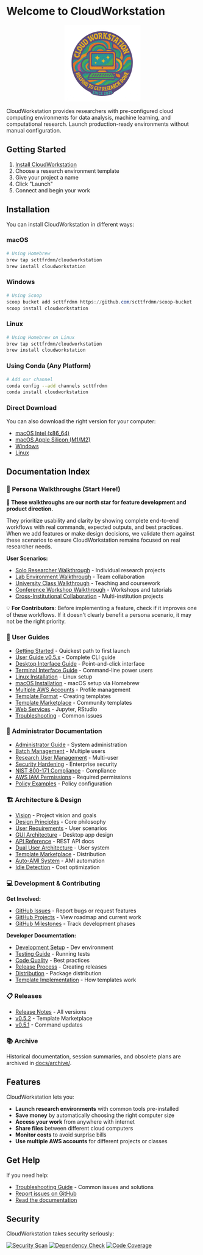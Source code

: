 # Welcome to CloudWorkstation

<p align="center">
  <img src="images/cloudworkstation-transparent.png" alt="CloudWorkstation Logo" width="200">
</p>

CloudWorkstation provides researchers with pre-configured cloud computing environments for data analysis, machine learning, and computational research. Launch production-ready environments without manual configuration.

## Getting Started

1. [Install CloudWorkstation](#installation)
2. Choose a research environment template
3. Give your project a name
4. Click "Launch"
5. Connect and begin your work

## Installation

You can install CloudWorkstation in different ways:

### macOS

```bash
# Using Homebrew
brew tap scttfrdmn/cloudworkstation
brew install cloudworkstation
```

### Windows

```powershell
# Using Scoop
scoop bucket add scttfrdmn https://github.com/scttfrdmn/scoop-bucket
scoop install cloudworkstation
```

### Linux

```bash
# Using Homebrew on Linux
brew tap scttfrdmn/cloudworkstation
brew install cloudworkstation
```

### Using Conda (Any Platform)

```bash
# Add our channel
conda config --add channels scttfrdmn
conda install cloudworkstation
```

### Direct Download

You can also download the right version for your computer:

- [macOS Intel (x86_64)](https://github.com/scttfrdmn/cloudworkstation/releases/latest/download/cloudworkstation-darwin-amd64.tar.gz)
- [macOS Apple Silicon (M1/M2)](https://github.com/scttfrdmn/cloudworkstation/releases/latest/download/cloudworkstation-darwin-arm64.tar.gz)
- [Windows](https://github.com/scttfrdmn/cloudworkstation/releases/latest/download/cloudworkstation-windows-amd64.zip)
- [Linux](https://github.com/scttfrdmn/cloudworkstation/releases/latest/download/cloudworkstation-linux-amd64.tar.gz)

## Documentation Index

### 👥 Persona Walkthroughs (Start Here!)

**🎯 These walkthroughs are our north star for feature development and product direction.**

They prioritize usability and clarity by showing complete end-to-end workflows with real commands, expected outputs, and best practices. When we add features or make design decisions, we validate them against these scenarios to ensure CloudWorkstation remains focused on real researcher needs.

**User Scenarios:**

- [Solo Researcher Walkthrough](USER_SCENARIOS/01_SOLO_RESEARCHER_WALKTHROUGH.md) - Individual research projects
- [Lab Environment Walkthrough](USER_SCENARIOS/02_LAB_ENVIRONMENT_WALKTHROUGH.md) - Team collaboration
- [University Class Walkthrough](USER_SCENARIOS/03_UNIVERSITY_CLASS_WALKTHROUGH.md) - Teaching and coursework
- [Conference Workshop Walkthrough](USER_SCENARIOS/04_CONFERENCE_WORKSHOP_WALKTHROUGH.md) - Workshops and tutorials
- [Cross-Institutional Collaboration](USER_SCENARIOS/05_CROSS_INSTITUTIONAL_COLLABORATION_WALKTHROUGH.md) - Multi-institution projects

💡 **For Contributors**: Before implementing a feature, check if it improves one of these workflows. If it doesn't clearly benefit a persona scenario, it may not be the right priority.

### 🚀 User Guides

- [Getting Started](user-guides/ZERO_SETUP_GUIDE.md) - Quickest path to first launch
- [User Guide v0.5.x](user-guides/USER_GUIDE_v0.5.x.md) - Complete CLI guide
- [Desktop Interface Guide](user-guides/GUI_USER_GUIDE.md) - Point-and-click interface
- [Terminal Interface Guide](user-guides/TUI_USER_GUIDE.md) - Command-line power users
- [Linux Installation](user-guides/LINUX_INSTALLATION.md) - Linux setup
- [macOS Installation](user-guides/MACOS_INSTALLATION.md) - macOS setup via Homebrew
- [Multiple AWS Accounts](user-guides/MULTI_PROFILE_GUIDE.md) - Profile management
- [Template Format](user-guides/TEMPLATE_FORMAT.md) - Creating templates
- [Template Marketplace](user-guides/TEMPLATE_MARKETPLACE_USER_GUIDE.md) - Community templates
- [Web Services](user-guides/WEB_SERVICES_INTEGRATION_GUIDE.md) - Jupyter, RStudio
- [Troubleshooting](user-guides/TROUBLESHOOTING.md) - Common issues

### 🔧 Administrator Documentation

- [Administrator Guide](admin-guides/ADMINISTRATOR_GUIDE.md) - System administration
- [Batch Management](admin-guides/BATCH_INVITATION_GUIDE.md) - Multiple users
- [Research User Management](admin-guides/RESEARCH_USER_MANAGEMENT_GUIDE.md) - Multi-user
- [Security Hardening](admin-guides/SECURITY_HARDENING_GUIDE.md) - Enterprise security
- [NIST 800-171 Compliance](admin-guides/NIST_800_171_COMPLIANCE.md) - Compliance
- [AWS IAM Permissions](admin-guides/AWS_IAM_PERMISSIONS.md) - Required permissions
- [Policy Examples](admin-guides/BASIC_POLICY_EXAMPLES.md) - Policy configuration

### 🏗️ Architecture & Design

- [Vision](VISION.md) - Project vision and goals
- [Design Principles](DESIGN_PRINCIPLES.md) - Core philosophy
- [User Requirements](USER_REQUIREMENTS.md) - User scenarios
- [GUI Architecture](architecture/GUI_ARCHITECTURE.md) - Desktop app design
- [API Reference](architecture/DAEMON_API_REFERENCE.md) - REST API docs
- [Dual User Architecture](architecture/DUAL_USER_ARCHITECTURE.md) - User system
- [Template Marketplace](architecture/TEMPLATE_MARKETPLACE_ARCHITECTURE.md) - Distribution
- [Auto-AMI System](architecture/AUTO_AMI_SYSTEM.md) - AMI automation
- [Idle Detection](architecture/IDLE_DETECTION.md) - Cost optimization

### 💻 Development & Contributing

**Get Involved:**
- [GitHub Issues](https://github.com/scttfrdmn/cloudworkstation/issues) - Report bugs or request features
- [GitHub Projects](https://github.com/scttfrdmn/cloudworkstation/projects) - View roadmap and current work
- [GitHub Milestones](https://github.com/scttfrdmn/cloudworkstation/milestones) - Track development phases

**Developer Documentation:**
- [Development Setup](development/DEVELOPMENT_SETUP.md) - Dev environment
- [Testing Guide](development/TESTING.md) - Running tests
- [Code Quality](development/CODE_QUALITY_BEST_PRACTICES.md) - Best practices
- [Release Process](development/RELEASE_PROCESS.md) - Creating releases
- [Distribution](development/DISTRIBUTION.md) - Package distribution
- [Template Implementation](development/TEMPLATE_SYSTEM_IMPLEMENTATION.md) - How templates work

### 📋 Releases

- [Release Notes](releases/RELEASE_NOTES.md) - All versions
- [v0.5.2](releases/RELEASE_NOTES_v0.5.2.md) - Template Marketplace
- [v0.5.1](releases/RELEASE_NOTES_v0.5.1.md) - Command updates

### 📚 Archive

Historical documentation, session summaries, and obsolete plans are archived in [docs/archive/](archive/README.md).

## Features

CloudWorkstation lets you:

- **Launch research environments** with common tools pre-installed
- **Save money** by automatically choosing the right computer size
- **Access your work** from anywhere with internet
- **Share files** between different cloud computers
- **Monitor costs** to avoid surprise bills
- **Use multiple AWS accounts** for different projects or classes

## Get Help

If you need help:

- [Troubleshooting Guide](TROUBLESHOOTING.md) - Common issues and solutions
- [Report issues on GitHub](https://github.com/scttfrdmn/cloudworkstation/issues)
- [Read the documentation](https://cloudworkstation.io/docs)

## Security

CloudWorkstation takes security seriously:

[![Security Scan](https://img.shields.io/badge/Security%20Scan-Passing-brightgreen)](https://github.com/scttfrdmn/cloudworkstation/actions)
[![Dependency Check](https://img.shields.io/badge/Dependencies-No%20Known%20Vulnerabilities-brightgreen)](https://github.com/scttfrdmn/cloudworkstation/actions)
[![Code Coverage](https://img.shields.io/badge/Code%20Coverage-87%25-brightgreen)](https://github.com/scttfrdmn/cloudworkstation/actions)